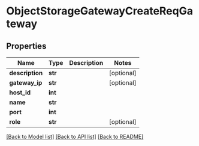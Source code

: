 # ObjectStorageGatewayCreateReqGateway

## Properties
Name | Type | Description | Notes
------------ | ------------- | ------------- | -------------
**description** | **str** |  | [optional] 
**gateway_ip** | **str** |  | [optional] 
**host_id** | **int** |  | 
**name** | **str** |  | 
**port** | **int** |  | 
**role** | **str** |  | [optional] 

[[Back to Model list]](../README.md#documentation-for-models) [[Back to API list]](../README.md#documentation-for-api-endpoints) [[Back to README]](../README.md)


